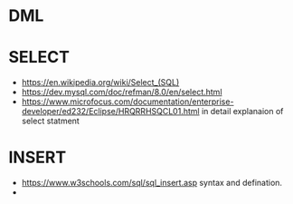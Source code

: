 # DML

# SELECT
- https://en.wikipedia.org/wiki/Select_(SQL)
- https://dev.mysql.com/doc/refman/8.0/en/select.html
- https://www.microfocus.com/documentation/enterprise-developer/ed232/Eclipse/HRQRRHSQCL01.html
  in detail explanaion of select statment 
  
# INSERT
- https://www.w3schools.com/sql/sql_insert.asp
  syntax and defination.
- 
